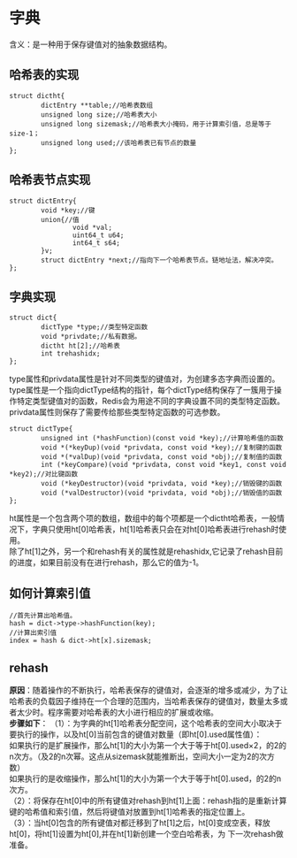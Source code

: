 # 字典  
含义：是一种用于保存键值对的抽象数据结构。    
## 哈希表的实现  
```
struct dictht{
        dictEntry **table;//哈希表数组 
        unsigned long size;//哈希表大小
        unsigned long sizemask;//哈希表大小掩码，用于计算索引值，总是等于size-1；
        unsigned long used;//该哈希表已有节点的数量
};
```
## 哈希表节点实现  
```
struct dictEntry{
        void *key;//键
        union{//值
                void *val;
                uint64_t u64;
                int64_t s64;
        }v;
        struct dictEntry *next;//指向下一个哈希表节点。链地址法，解决冲突。
};
```
## 字典实现  
```
struct dict{
        dictType *type;//类型特定函数
        void *privdate;//私有数据。
        dictht ht[2];//哈希表
        int trehashidx;
};
```
type属性和privdata属性是针对不同类型的键值对，为创建多态字典而设置的。  
type属性是一个指向dictType结构的指针，每个dictType结构保存了一簇用于操作特定类型键值对的函数，Redis会为用途不同的字典设置不同的类型特定函数。    
privdata属性则保存了需要传给那些类型特定函数的可选参数。  
```
struct dictType{
        unsigned int (*hashFunction)(const void *key);//计算哈希值的函数
        void *(*keyDup)(void *privdata, const void *key);//复制键的函数
        void *(*valDup)(void *privdata, const void *obj);//复制值的函数
        int (*keyCompare)(void *privdata, const void *key1, const void *key2);//对比键函数
        void (*keyDestructor)(void *privdata, void *key);//销毁键的函数
        void (*valDestructor)(void *privdata, void *obj);//销毁值的函数
};
```
ht属性是一个包含两个项的数组，数组中的每个项都是一个dictht哈希表，一般情况下，字典只使用ht[0]哈希表，ht[1]哈希表只会在对ht[0]哈希表进行rehash时使用。  
除了ht[1]之外，另一个和rehash有关的属性就是rehashidx,它记录了rehash目前的进度，如果目前没有在进行rehash，那么它的值为-1。  
## 如何计算索引值  
```
//首先计算出哈希值。
hash = dict->type->hashFunction(key);
//计算出索引值
index = hash & dict->ht[x].sizemask;
```
## rehash  
**原因**：随着操作的不断执行，哈希表保存的键值对，会逐渐的增多或减少，为了让哈希表的负载因子维持在一个合理的范围内，当哈希表保存的键值对，数量太多或者太少时。程序需要对哈希表的大小进行相应的扩展或收缩。  
**步骤如下**：
（1）：为字典的ht[1]哈希表分配空间，这个哈希表的空间大小取决于要执行的操作，以及ht[0]当前包含的键值对数量（即ht[0].used属性值）：    
如果执行的是扩展操作，那么ht[1]的大小为第一个大于等于ht[0].used×2，的2的n次方。（及2的n次幂。这点从sizemask就能推断出，空间大小一定为2的次方数）  
如果执行的是收缩操作，那么ht[1]的大小为第一个大于等于ht[0].used，的2的n次方。  
（2）：将保存在ht[0]中的所有键值对rehash到ht[1]上面：rehash指的是重新计算键的哈希值和索引值，然后将键值对放置到ht[1]哈希表的指定位置上。  
（3）：当ht[0]包含的所有键值对都迁移到了ht[1]之后，ht[0]变成空表，释放ht[0]，将ht[1]设置为ht[0],并在ht[1]新创建一个空白哈希表，为 下一次rehash做准备。  

